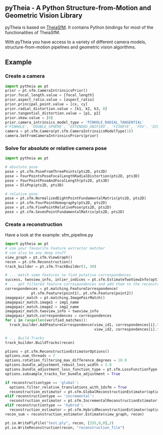 
pyTheia - A Python Structure-from-Motion and Geometric Vision Library
---------------------

pyTheia is based on [TheiaSfM](http://www.theia-sfm.org).
It contains Python bindings for most of the functionalities of TheiaSfM.

With pyTheia you have access to a variety of different camera models, structure-from-motion pipelines and geometric vision algorithms.


## Example

### Create a camera
``` Python
import pytheia as pt
prior = pt.sfm.CameraIntrinsicsPrior()
prior.focal_length.value = [focal_length]
prior.aspect_ratio.value = [aspect_ratio]
prior.principal_point.value = [cx, cy]
prior.radial_distortion.value = [k1, k2, k3, 0]
prior.tangential_distortion.value = [p1, p2]
prior.skew.value = [0]
prior.camera_intrinsics_model_type = 'PINHOLE_RADIAL_TANGENTIAL' 
#'PINHOLE', 'DOUBLE_SPHERE', 'EXTENDED_UNIFIED', 'FISHEYE', 'FOV', 'DIVISION_UNDISTORTION'
camera = pt.sfm.Camera(pt.sfm.CameraIntrinsicsModelType(1))
camera.SetFromCameraIntrinsicsPriors(prior)
```

### Solve for absolute or relative camera pose
``` Python
import pytheia as pt

# absolute pose
pose = pt.sfm.PoseFromThreePoints(pts2D, pts3D)
pose = FourPointsPoseFocalLengthRadialDistortion(pts2D, pts3D)
pose = FourPointPoseAndFocalLength(pts2D, pts3D)
pose = DlsPnp(pts2D, pts3D)

# relative pose
pose = pt.sfm.NormalizedEightPointFundamentalMatrix(pts2D, pts2D)
pose = pt.sfm.FourPointHomography(pts2D, pts2D)
pose = pt.sfm.FivePointRelativePose(pts2D, pts2D)
pose = pt.sfm.SevenPointFundamentalMatrix(pts2D, pts2D)
```

### Create a reconstruction
Have a look at the example: sfm_pipeline.py
``` Python
import pytheia as pt
# use your favourite Feature extractor matcher 
# can also be any deep stuff
view_graph = pt.sfm.ViewGraph()
recon = pt.sfm.Reconstruction()
track_builder = pt.sfm.TrackBuilder(3, 30)

# ... match some features to find putative correspondences
success, twoview_info, inlier_indices = pt.sfm.EstimateTwoViewInfo(options, prior, prior, correspondences)
# ... get filtered feature correspondences and add them to the reconstruction
correspondences = pt.matching.FeatureCorrespondence(
            pt.sfm.Feature(point1), pt.sfm.Feature(point2))
imagepair_match = pt.matching.ImagePairMatch()
imagepair_match.image1 = img1_name
imagepair_match.image2 = img2_name
imagepair_match.twoview_info = twoview_info
imagepair_match.correspondences = correspondences
for i in range(len(verified_matches)):
  track_builder.AddFeatureCorrespondence(view_id1, correspondences[i].feature1, 
                                         view_id2, correspondences[i].feature2)

# ... Build Tracks
track_builder.BuildTracks(recon)

ptions = pt.sfm.ReconstructionEstimatorOptions()
options.num_threads = 7
options.rotation_filtering_max_difference_degrees = 10.0
options.bundle_adjustment_robust_loss_width = 3.0
options.bundle_adjustment_loss_function_type = pt.sfm.LossFunctionType(1)
options.subsample_tracks_for_bundle_adjustment = True

if reconstructiontype == 'global':
  options.filter_relative_translations_with_1dsfm = True
  reconstruction_estimator = pt.sfm.GlobalReconstructionEstimator(options)
elif reconstructiontype == 'incremental':
  reconstruction_estimator = pt.sfm.IncrementalReconstructionEstimator(options)
elif reconstructiontype == 'hybrid':
  reconstruction_estimator = pt.sfm.HybridReconstructionEstimator(options)
recon_sum = reconstruction_estimator.Estimate(view_graph, recon)

pt.io.WritePlyFile("test.ply", recon, [255,0,0],2)
pt.io.WriteReconstruction(recon, "reconstruction_file")
```